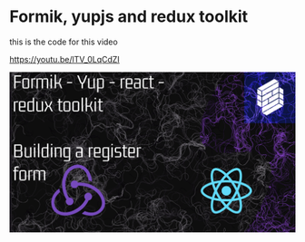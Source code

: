 # Formik, yupjs and redux toolkit

this is the code for this video

https://youtu.be/lTV_0LqCdZI

<img src="thumb.png" />
